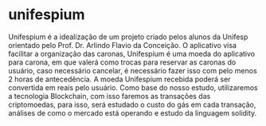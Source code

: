 # unifespium
Unifespium é a idealização de um projeto criado pelos alunos da Unifesp orientado pelo Prof. Dr. Arlindo Flavio da Conceição.
O aplicativo visa facilitar a organização das caronas, Unifespium é uma moeda do aplicativo para carona, em que valerá como trocas para reservar as caronas do usuário, caso necessário cancelar, é necessário fazer isso com pelo menos 2 horas de antecedência. A moeda Unifespium recebida poderá ser convertida em reais pelo usuário.
Como base do nosso estudo, utilizaremos a tecnologia Blockchain, com isso faremos as transações das criptomoedas, para isso, será estudado o custo do gás em cada transação, análises de como o mercado está operando  e estudo da linguagem solidity.
